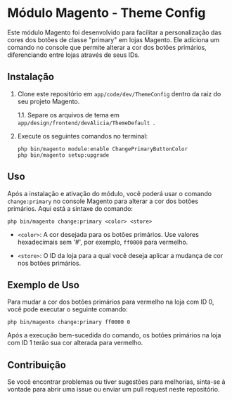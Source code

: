 # Módulo Magento - Theme Config

Este módulo Magento foi desenvolvido para facilitar a personalização das cores dos botões de classe "primary" em lojas Magento. Ele adiciona um comando no console que permite alterar a cor dos botões primários, diferenciando entre lojas através de seus IDs.

## Instalação

1. Clone este repositório em `app/code/dev/ThemeConfig` dentro da raiz do seu projeto Magento.

 	1.1. Separe os arquivos de tema em `app/design/frontend/devAlicia/ThemeDefault `.

2. Execute os seguintes comandos no terminal:
   ```
   php bin/magento module:enable ChangePrimaryButtonColor
   php bin/magento setup:upgrade
   ```

## Uso

Após a instalação e ativação do módulo, você poderá usar o comando `change:primary` no console Magento para alterar a cor dos botões primários. Aqui está a sintaxe do comando:

```
php bin/magento change:primary <color> <store>
```

- `<color>`: A cor desejada para os botões primários. Use valores hexadecimais sem '#', por exemplo, `ff0000` para vermelho.

- `<store>`: O ID da loja para a qual você deseja aplicar a mudança de cor nos botões primários.

## Exemplo de Uso

Para mudar a cor dos botões primários para vermelho na loja com ID 0, você pode executar o seguinte comando:
```
php bin/magento change:primary ff0000 0
```

Após a execução bem-sucedida do comando, os botões primários na loja com ID 1 terão sua cor alterada para vermelho.

## Contribuição

Se você encontrar problemas ou tiver sugestões para melhorias, sinta-se à vontade para abrir uma issue ou enviar um pull request neste repositório.
